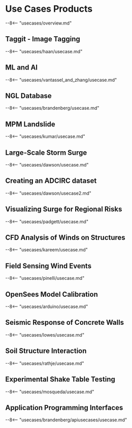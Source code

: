 # Use Cases Products

--8<-- "usecases/overview.md"

## Taggit - Image Tagging

--8<-- "usecases/haan/usecase.md"

## ML and AI

--8<-- "usecases/vantassel_and_zhang/usecase.md"

## NGL Database

--8<-- "usecases/brandenberg/usecase.md"

## MPM Landslide

--8<-- "usecases/kumar/usecase.md"

## Large-Scale Storm Surge

--8<-- "usecases/dawson/usecase.md"

## Creating an ADCIRC dataset

--8<-- "usecases/dawson/usecase2.md"

## Visualizing Surge for Regional Risks

--8<-- "usecases/padgett/usecase.md"

## CFD Analysis of Winds on Structures

--8<-- "usecases/kareem/usecase.md"

## Field Sensing Wind Events

--8<-- "usecases/pinelli/usecase.md"

## OpenSees Model Calibration

--8<-- "usecases/arduino/usecase.md"

## Seismic Response of Concrete Walls

--8<-- "usecases/lowes/usecase.md"

## Soil Structure Interaction

--8<-- "usecases/rathje/usecase.md"

## Experimental Shake Table Testing

--8<-- "usecases/mosqueda/usecase.md"

## Application Programming Interfaces

--8<-- "usecases/brandenberg/apiusecases/usecase.md"
